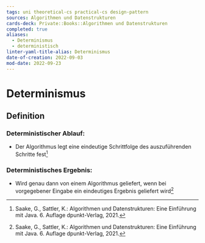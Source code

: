 ```yaml
---
tags: uni theoretical-cs practical-cs design-pattern 
sources: Algorithmen und Datenstrukturen
cards-deck: Private::Books::Algorithmen und Datenstrukturen
completed: true
aliases:
  - Determinismus
  - deterministisch
linter-yaml-title-alias: Determinismus
date-of-creation: 2022-09-03
mod-date: 2022-09-23
---
```


# Determinismus

## Definition

### Deterministischer Ablauf:
- Der Algorithmus legt eine eindeutige Schrittfolge des auszuführenden Schritte fest[^1]

### Deterministisches Ergebnis:
- Wird genau dann von einem Algorithmus geliefert, wenn bei vorgegebener Eingabe ein eindeutiges Ergebnis geliefert wird[^1]

[^1]:Saake, G., Sattler, K.: Algorithmen und Datenstrukturen: Eine Einführung mit Java. 6. Auflage dpunkt-Verlag, 2021.
